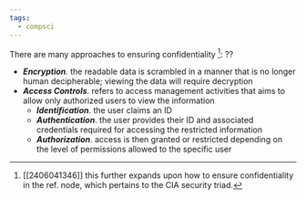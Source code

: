 ```yaml
---
tags:
  - compsci
---
```

There are many approaches to ensuring confidentiality [^1]:
??
- ***Encryption***. the readable data is scrambled in a manner that is no longer human decipherable; viewing the data will require decryption
- ***Access Controls***. refers to access management activities that aims to allow only authorized users to view the information
	- ***Identification***. the user claims an ID
	- ***Authentication***. the user provides their ID and associated credentials required for accessing the restricted information 
	- ***Authorization***. access is then granted or restricted depending on the level of permissions allowed to the specific user

[^1]: [[2406041346]] this further expands upon how to ensure confidentiality in the ref. node, which pertains to the CIA security triad.